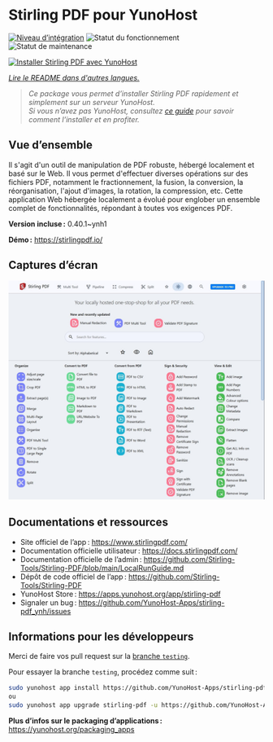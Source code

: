 <!--
Nota bene : ce README est automatiquement généré par <https://github.com/YunoHost/apps/tree/master/tools/readme_generator>
Il NE doit PAS être modifié à la main.
-->

# Stirling PDF pour YunoHost

[![Niveau d’intégration](https://apps.yunohost.org/badge/integration/stirling-pdf)](https://ci-apps.yunohost.org/ci/apps/stirling-pdf/)
![Statut du fonctionnement](https://apps.yunohost.org/badge/state/stirling-pdf)
![Statut de maintenance](https://apps.yunohost.org/badge/maintained/stirling-pdf)

[![Installer Stirling PDF avec YunoHost](https://install-app.yunohost.org/install-with-yunohost.svg)](https://install-app.yunohost.org/?app=stirling-pdf)

*[Lire le README dans d'autres langues.](./ALL_README.md)*

> *Ce package vous permet d’installer Stirling PDF rapidement et simplement sur un serveur YunoHost.*  
> *Si vous n’avez pas YunoHost, consultez [ce guide](https://yunohost.org/install) pour savoir comment l’installer et en profiter.*

## Vue d’ensemble

Il s'agit d'un outil de manipulation de PDF robuste, hébergé localement et basé sur le Web. Il vous permet d'effectuer diverses opérations sur des fichiers PDF, notamment le fractionnement, la fusion, la conversion, la réorganisation, l'ajout d'images, la rotation, la compression, etc. Cette application Web hébergée localement a évolué pour englober un ensemble complet de fonctionnalités, répondant à toutes vos exigences PDF.


**Version incluse :** 0.40.1~ynh1

**Démo :** <https://stirlingpdf.io/>

## Captures d’écran

![Capture d’écran de Stirling PDF](./doc/screenshots/screenshot.jpg)

## Documentations et ressources

- Site officiel de l’app : <https://www.stirlingpdf.com/>
- Documentation officielle utilisateur : <https://docs.stirlingpdf.com/>
- Documentation officielle de l’admin : <https://github.com/Stirling-Tools/Stirling-PDF/blob/main/LocalRunGuide.md>
- Dépôt de code officiel de l’app : <https://github.com/Stirling-Tools/Stirling-PDF>
- YunoHost Store : <https://apps.yunohost.org/app/stirling-pdf>
- Signaler un bug : <https://github.com/YunoHost-Apps/stirling-pdf_ynh/issues>

## Informations pour les développeurs

Merci de faire vos pull request sur la [branche `testing`](https://github.com/YunoHost-Apps/stirling-pdf_ynh/tree/testing).

Pour essayer la branche `testing`, procédez comme suit :

```bash
sudo yunohost app install https://github.com/YunoHost-Apps/stirling-pdf_ynh/tree/testing --debug
ou
sudo yunohost app upgrade stirling-pdf -u https://github.com/YunoHost-Apps/stirling-pdf_ynh/tree/testing --debug
```

**Plus d’infos sur le packaging d’applications :** <https://yunohost.org/packaging_apps>
